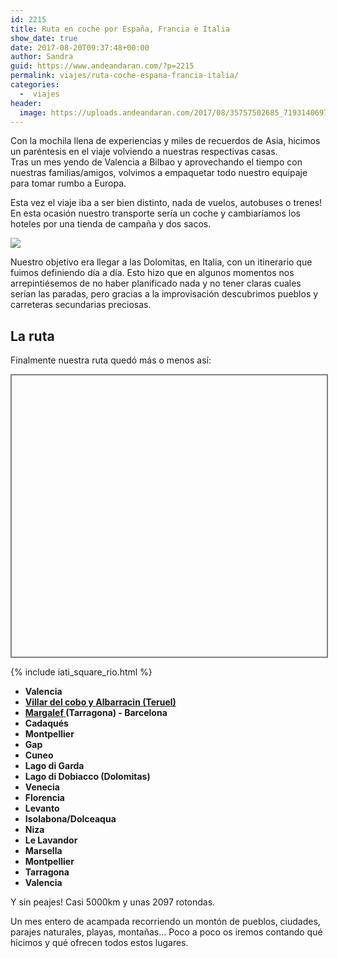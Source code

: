 ```yaml
---
id: 2215
title: Ruta en coche por España, Francia e Italia
show_date: true
date: 2017-08-20T09:37:48+00:00
author: Sandra
guid: https://www.andeandaran.com/?p=2215
permalink: viajes/ruta-coche-espana-francia-italia/
categories:
  -  viajes
header:
  image: https://uploads.andeandaran.com/2017/08/35757502685_7193140697_o.jpg
---
```


  Con la mochila llena de experiencias y miles de recuerdos de Asia, hicimos un paréntesis en el viaje volviendo a nuestras respectivas casas.<br /> Tras un mes yendo de Valencia a Bilbao y aprovechando el tiempo con nuestras familias/amigos, volvimos a empaquetar todo nuestro equipaje para tomar rumbo a Europa.



  Esta vez el viaje iba a ser bien distinto, nada de vuelos, autobuses o trenes! En esta ocasión nuestro transporte sería un coche y cambiaríamos los hoteles por una tienda de campaña y dos sacos.


[<img class="aligncenter wp-image-2254" src="https://uploads.andeandaran.com/2017/08/IMG_6155.jpg?resize=731%2C487&#038;ssl=1" />](https://uploads.andeandaran.com/2017/08/IMG_6155.jpg)


  Nuestro objetivo era llegar a las Dolomitas, en Italia, con un itinerario que fuimos definiendo día a día. Esto hizo que en algunos momentos nos arrepintiésemos de no haber planificado nada y no tener claras cuales serían las paradas, pero gracias a la improvisación descubrimos pueblos y carreteras secundarias preciosas.

## La ruta

Finalmente nuestra ruta quedó más o menos así:


  <div id="map_ol3js_5" class="map" style="width:100%; height:450px; overflow:hidden;border:2px solid grey;">
    <div id="map_ol3js_5_popup" class="ol-popup" >
      <a href="#" id="map_ol3js_5_popup-closer" class="ol-popup-closer"></a>       
      <div id="map_ol3js_5_popup-content">
      </div>
    </div>
  </div>


{% include iati_square_rio.html %}

  * <span><strong>Valencia </strong></span>
  * <span><a href="viajes/espana/sierra-albarracin/"><strong>Villar del cobo y Albarracin (Teruel)</strong></a></span>
  * <span><strong><a href="/viajes/espana/escalada-en-margalef/">Margalef </a>(Tarragona) - Barcelona</strong></span>
  * <span><strong>Cadaqués </strong></span>
  * <span><strong>Montpellier </strong></span>
  * <span><strong>Gap</strong></span>
  * <span><strong>Cuneo</strong></span>
  * <span><strong>Lago di Garda</strong></span>
  * <span><strong>Lago di Dobiacco (Dolomitas)</strong></span>
  * <span><strong>Venecia</strong></span>
  * <span><strong>Florencia</strong></span>
  * <span><strong>Levanto</strong></span>
  * <span><strong>Isolabona/Dolceaqua</strong></span>
  * <span><strong>Niza</strong></span>
  * <span><strong>Le Lavandor</strong></span>
  * <span><strong>Marsella</strong></span>
  * <span><strong>Montpellier</strong></span>
  * <span><strong>Tarragona</strong></span>
  * <span><strong>Valencia</strong></span>


  Y sin peajes! Casi 5000km y unas 2097 rotondas.


Un mes entero de acampada recorriendo un montón de pueblos, ciudades, parajes naturales, playas, montañas... Poco a poco os iremos contando qué hicimos y qué ofrecen todos estos lugares.
